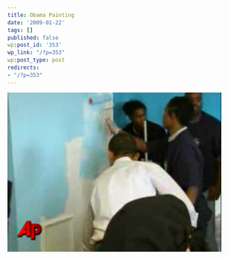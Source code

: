 ```yaml
---
title: Obama Painting
date: '2009-01-22'
tags: []
published: false
wp:post_id: '353'
wp_link: "/?p=353"
wp:post_type: post
redirects:
- "/?p=353"
---
```


![Obama Painting](2009-01-22-Obama-Painting/picture-3.png "Obama Painting")
